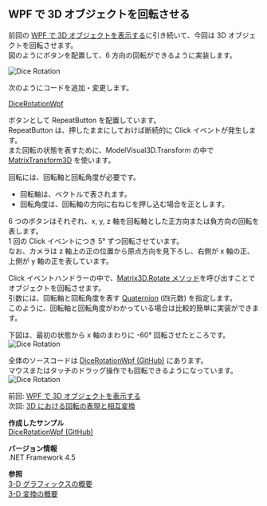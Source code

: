 ## WPF で 3D オブジェクトを回転させる

前回の [WPF で 3D オブジェクトを表示する](WPF-3D-Model.md)に引き続いて、今回は 3D オブジェクトを回転させます。  
図のようにボタンを配置して、6 方向の回転ができるように実装します。

![Dice Rotation](https://github.com/sakapon/Samples-2016/raw/master/Images/Wpf3DSample/DiceRotationWpf-0.png)

次のようにコードを追加・変更します。

[DiceRotationWpf](https://gist.github.com/sakapon/635dca42214a603f0f014d876e38eed9)

ボタンとして RepeatButton を配置しています。  
RepeatButton は、押したままにしておけば断続的に Click イベントが発生します。  
また回転の状態を表すために、ModelVisual3D.Transform の中で [MatrixTransform3D](https://msdn.microsoft.com/ja-jp/library/system.windows.media.media3d.matrixtransform3d.aspx) を使います。

回転には、回転軸と回転角度が必要です。  
- 回転軸は、ベクトルで表されます。  
- 回転角度は、回転軸の方向に右ねじを押し込む場合を正とします。

6 つのボタンはそれぞれ、x, y, z 軸を回転軸とした正方向または負方向の回転を表します。  
1 回の Click イベントにつき 5° ずつ回転させています。  
なお、カメラは z 軸上の正の位置から原点方向を見下ろし、右側が x 軸の正、上側が y 軸の正を表しています。

Click イベントハンドラーの中で、[Matrix3D.Rotate メソッド](https://msdn.microsoft.com/ja-jp/library/system.windows.media.media3d.matrix3d.rotate.aspx)を呼び出すことでオブジェクトを回転させます。  
引数には、回転軸と回転角度を表す [Quaternion](https://msdn.microsoft.com/ja-jp/library/system.windows.media.media3d.quaternion.aspx) (四元数) を指定します。  
このように、回転軸と回転角度がわかっている場合は比較的簡単に実装ができます。

下図は、最初の状態から x 軸のまわりに -60° 回転させたところです。  
![Dice Rotation](https://github.com/sakapon/Samples-2016/raw/master/Images/Wpf3DSample/DiceRotationWpf-x-60.png)

全体のソースコードは [DiceRotationWpf (GitHub)](https://github.com/sakapon/Samples-2016/tree/master/Wpf3DSample/DiceRotationWpf) にあります。  
マウスまたはタッチのドラッグ操作でも回転できるようになっています。  
![Dice Rotation](https://github.com/sakapon/Samples-2016/raw/master/Images/Wpf3DSample/DiceRotationWpf-Play.gif)

前回: [WPF で 3D オブジェクトを表示する](WPF-3D-Model.md)  
次回: [3D における回転の表現と相互変換](3D-Rotation-Conversion.md)

**作成したサンプル**  
[DiceRotationWpf (GitHub)](https://github.com/sakapon/Samples-2016/tree/master/Wpf3DSample/DiceRotationWpf)

**バージョン情報**  
.NET Framework 4.5

**参照**  
[3-D グラフィックスの概要](https://msdn.microsoft.com/ja-jp/library/ms747437.aspx)  
[3-D 変換の概要](https://msdn.microsoft.com/ja-jp/library/ms753347.aspx)
